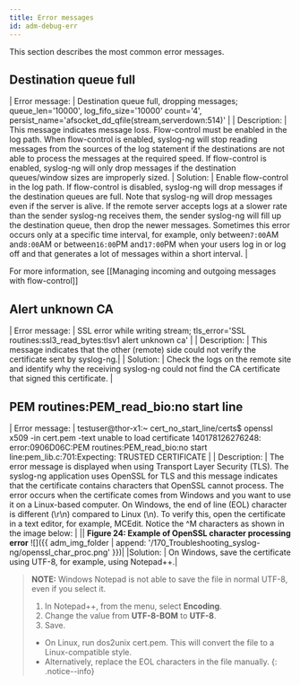 ```yaml
---
title: Error messages
id: adm-debug-err
---
```


This section describes the most common error messages.

## Destination queue full

| Error message: | Destination queue full, dropping messages; queue_len='10000', log_fifo_size='10000' count='4',    persist_name='afsocket_dd_qfile(stream,serverdown:514)' |
| Description:   | This message indicates message loss. Flow-control must be enabled in the log path. When flow-control is enabled, syslog-ng will stop   reading messages from the sources of the log  statement if the destinations are not able to   process the messages at the required speed. If flow-control is enabled, syslog-ng will only drop messages if the destination queues/window sizes are improperly sized.
| Solution:      | Enable flow-control in the log path. If flow-control is disabled, syslog-ng will drop messages if the destination queues are full. Note that syslog-ng will drop messages even if the server is alive. If the remote server accepts logs at a slower rate than the sender syslog-ng receives them, the sender syslog-ng will fill up the destination queue, then drop the newer messages. Sometimes this error occurs only at a specific time interval, for example, only between`7:00`AM and`8:00`AM or between`16:00`PM and`17:00`PM when your users log in or log off and that generates a lot of messages within a short interval.                             |

For more information, see [[Managing incoming and outgoing messages with flow-control]]

## Alert unknown CA

| Error message: |     SSL error while writing stream; tls_error='SSL routines:ssl3_read_bytes:tlsv1 alert unknown ca' |
| Description:   | This message indicates that the other (remote) side could not verify the certificate sent by syslog-ng.|
| Solution:      | Check the logs on the remote site and identify why the receiving syslog-ng could not find the CA certificate that signed this certificate.          |

## PEM routines:PEM\_read\_bio:no start line

| Error message: |     testuser@thor-x1:~ cert_no_start_line/certs$ openssl x509 -in cert.pem -text unable to load certificate                   140178126276248:                              error:0906D06C:PEM routines:PEM_read_bio:no start line:pem_lib.c:701:Expecting: TRUSTED CERTIFICATE |
| Description:   | The error message is displayed when using Transport Layer Security (TLS). The syslog-ng application uses OpenSSL for TLS and this message indicates that the certificate contains characters that OpenSSL cannot process. The error occurs when the certificate comes from Windows and you want to use it on a Linux-based computer. On Windows, the end of line (EOL) character is different (\\r\\n) compared to Linux (\\n). To verify this, open the certificate in a text editor, for example, MCEdit. Notice the \^M characters as shown in the image below:          |
|| **Figure 24: Example of OpenSSL character processing error** ![]({{ adm_img_folder | append: '/170_Troubleshooting_syslog-ng/openssl_char_proc.png' }})|
|Solution:      | On Windows, save the certificate using UTF-8, for example, using Notepad++.|

>**NOTE:** Windows Notepad is not able to save the file in normal UTF-8, even if you select it.  
>
>1. In Notepad++, from the menu, select **Encoding**.
>2. Change the value from **UTF-8-BOM** to **UTF-8**.
>3. Save.
>
> - On Linux, run dos2unix cert.pem. This will convert the file to a Linux-compatible style.
> - Alternatively, replace the EOL characters in  the file manually.
{: .notice--info}